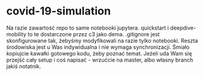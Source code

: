 # covid-19-simulation
Na razie zawartość repo to same notebooki jupytera.
quickstart i deepdive-mobility to te dostarczone przez c3 jako dema.
.gitignore jest skonfigurowane tak, żebyśmy modyfikowali na razie tylko notebooki.
Reszta środowiska jest u Was indywidualna i nie wymaga synchronizacji.
Śmiało kopiujcie kawałki gotowego kodu, żeby poznać temat.
Jeżeli uda Wam się przejść cały setup i coś napisać - wrzućcie na master, albo własny branch jakiś notatnik.
